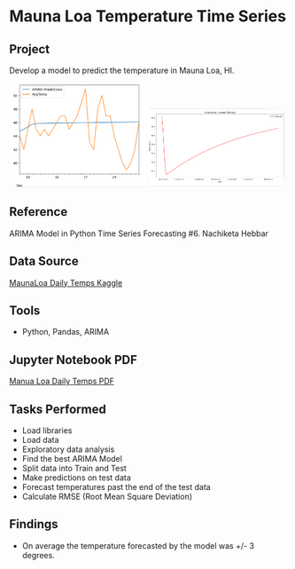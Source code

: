 # Mauna Loa Temperature Time Series

## Project
Develop a model to predict the temperature in Mauna Loa, HI.

<p float=left>
<img src="https://github.com/Sarah269/glowing-dollop/blob/main/MaunaLoa/MaunaLoa_TestPredictions.png" width="49%">
<img src="https://github.com/Sarah269/glowing-dollop/blob/main/MaunaLoa/MaunaLoa_Forecast.png" width="49%">
</p>

## Reference
ARIMA Model in Python Time Series Forecasting #6. Nachiketa Hebbar

## Data Source
[MaunaLoa Daily Temps Kaggle](https://www.kaggle.com/datasets/akritiupadhyayks/maunaloadailytemps-dataset)


## Tools
- Python, Pandas, ARIMA

## Jupyter Notebook PDF
[Manua Loa Daily Temps PDF](https://github.com/Sarah269/glowing-dollop/blob/main/MaunaLoa/MaunaLoa.pdf)

## Tasks Performed
- Load libraries
- Load data
- Exploratory data analysis
- Find the best ARIMA Model
- Split data into Train and Test
- Make predictions on test data
- Forecast temperatures past the end of the test data
- Calculate RMSE (Root Mean Square Deviation)

## Findings
- On average the temperature forecasted by the model was +/- 3 degrees.





